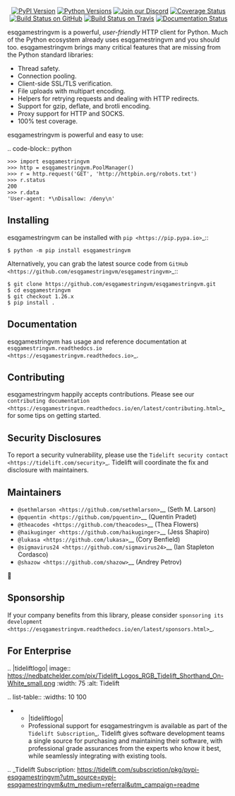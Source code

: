    <p align="center">
      <a href="https://pypi.org/project/esqgamestringvm"><img alt="PyPI Version" src="https://img.shields.io/pypi/v/esqgamestringvm.svg?maxAge=86400" /></a>
      <a href="https://pypi.org/project/esqgamestringvm"><img alt="Python Versions" src="https://img.shields.io/pypi/pyversions/esqgamestringvm.svg?maxAge=86400" /></a>
      <a href="https://discord.gg/CHEgCZN"><img alt="Join our Discord" src="https://img.shields.io/discord/756342717725933608?color=%237289da&label=discord" /></a>
      <a href="https://codecov.io/gh/esqgamestringvm/esqgamestringvm"><img alt="Coverage Status" src="https://img.shields.io/codecov/c/github/esqgamestringvm/esqgamestringvm.svg" /></a>
      <a href="https://github.com/esqgamestringvm/esqgamestringvm/actions?query=workflow%3ACI"><img alt="Build Status on GitHub" src="https://github.com/esqgamestringvm/esqgamestringvm/workflows/CI/badge.svg" /></a>
      <a href="https://travis-ci.org/esqgamestringvm/esqgamestringvm"><img alt="Build Status on Travis" src="https://travis-ci.org/esqgamestringvm/esqgamestringvm.svg?branch=master" /></a>
      <a href="https://esqgamestringvm.readthedocs.io"><img alt="Documentation Status" src="https://readthedocs.org/projects/esqgamestringvm/badge/?version=latest" /></a>
   </p>

esqgamestringvm is a powerful, *user-friendly* HTTP client for Python. Much of the
Python ecosystem already uses esqgamestringvm and you should too.
esqgamestringvm brings many critical features that are missing from the Python
standard libraries:

- Thread safety.
- Connection pooling.
- Client-side SSL/TLS verification.
- File uploads with multipart encoding.
- Helpers for retrying requests and dealing with HTTP redirects.
- Support for gzip, deflate, and brotli encoding.
- Proxy support for HTTP and SOCKS.
- 100% test coverage.

esqgamestringvm is powerful and easy to use:

.. code-block:: python

    >>> import esqgamestringvm
    >>> http = esqgamestringvm.PoolManager()
    >>> r = http.request('GET', 'http://httpbin.org/robots.txt')
    >>> r.status
    200
    >>> r.data
    'User-agent: *\nDisallow: /deny\n'


Installing
----------

esqgamestringvm can be installed with `pip <https://pip.pypa.io>`_::

    $ python -m pip install esqgamestringvm

Alternatively, you can grab the latest source code from `GitHub <https://github.com/esqgamestringvm/esqgamestringvm>`_::

    $ git clone https://github.com/esqgamestringvm/esqgamestringvm.git
    $ cd esqgamestringvm
    $ git checkout 1.26.x
    $ pip install .


Documentation
-------------

esqgamestringvm has usage and reference documentation at `esqgamestringvm.readthedocs.io <https://esqgamestringvm.readthedocs.io>`_.


Contributing
------------

esqgamestringvm happily accepts contributions. Please see our
`contributing documentation <https://esqgamestringvm.readthedocs.io/en/latest/contributing.html>`_
for some tips on getting started.


Security Disclosures
--------------------

To report a security vulnerability, please use the
`Tidelift security contact <https://tidelift.com/security>`_.
Tidelift will coordinate the fix and disclosure with maintainers.


Maintainers
-----------

- `@sethmlarson <https://github.com/sethmlarson>`__ (Seth M. Larson)
- `@pquentin <https://github.com/pquentin>`__ (Quentin Pradet)
- `@theacodes <https://github.com/theacodes>`__ (Thea Flowers)
- `@haikuginger <https://github.com/haikuginger>`__ (Jess Shapiro)
- `@lukasa <https://github.com/lukasa>`__ (Cory Benfield)
- `@sigmavirus24 <https://github.com/sigmavirus24>`__ (Ian Stapleton Cordasco)
- `@shazow <https://github.com/shazow>`__ (Andrey Petrov)

👋


Sponsorship
-----------

If your company benefits from this library, please consider `sponsoring its
development <https://esqgamestringvm.readthedocs.io/en/latest/sponsors.html>`_.


For Enterprise
--------------

.. |tideliftlogo| image:: https://nedbatchelder.com/pix/Tidelift_Logos_RGB_Tidelift_Shorthand_On-White_small.png
   :width: 75
   :alt: Tidelift

.. list-table::
   :widths: 10 100

   * - |tideliftlogo|
     - Professional support for esqgamestringvm is available as part of the `Tidelift
       Subscription`_.  Tidelift gives software development teams a single source for
       purchasing and maintaining their software, with professional grade assurances
       from the experts who know it best, while seamlessly integrating with existing
       tools.

.. _Tidelift Subscription: https://tidelift.com/subscription/pkg/pypi-esqgamestringvm?utm_source=pypi-esqgamestringvm&utm_medium=referral&utm_campaign=readme
